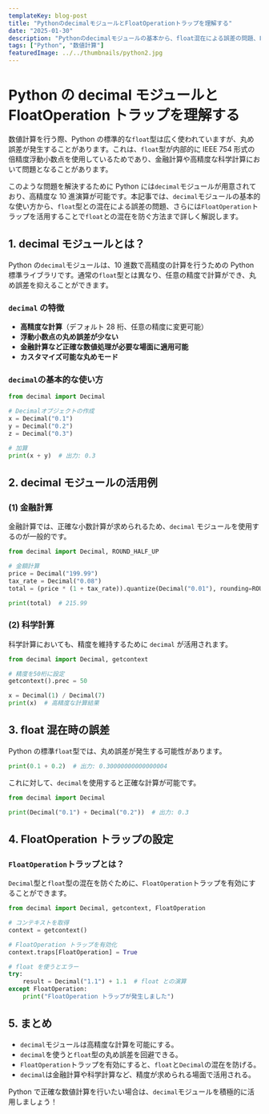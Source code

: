 ```yaml
---
templateKey: blog-post
title: "PythonのdecimalモジュールとFloatOperationトラップを理解する"
date: "2025-01-30"
description: "Pythonのdecimalモジュールの基本から、float混在による誤差の問題、FloatOperationトラップの活用方法まで詳しく解説します。金融計算や科学計算におけるdecimalの有用性を理解しましょう。"
tags: ["Python", "数値計算"]
featuredImage: ../../thumbnails/python2.jpg
---
```


# Python の decimal モジュールと FloatOperation トラップを理解する

数値計算を行う際、Python の標準的な`float`型は広く使われていますが、丸め誤差が発生することがあります。これは、`float`型が内部的に IEEE 754 形式の倍精度浮動小数点を使用しているためであり、金融計算や高精度な科学計算において問題となることがあります。

このような問題を解決するために Python には`decimal`モジュールが用意されており、高精度な 10 進演算が可能です。本記事では、`decimal`モジュールの基本的な使い方から、`float`型との混在による誤差の問題、さらには`FloatOperation`トラップを活用することで`float`との混在を防ぐ方法まで詳しく解説します。

## 1. decimal モジュールとは？

Python の`decimal`モジュールは、10 進数で高精度の計算を行うための Python 標準ライブラリです。通常の`float`型とは異なり、任意の精度で計算ができ、丸め誤差を抑えることができます。

### `decimal` の特徴

- **高精度な計算**（デフォルト 28 桁、任意の精度に変更可能）
- **浮動小数点の丸め誤差が少ない**
- **金融計算など正確な数値処理が必要な場面に適用可能**
- **カスタマイズ可能な丸めモード**

### `decimal`の基本的な使い方

```python
from decimal import Decimal

# Decimalオブジェクトの作成
x = Decimal("0.1")
y = Decimal("0.2")
z = Decimal("0.3")

# 加算
print(x + y)  # 出力: 0.3
```

## 2. decimal モジュールの活用例

### (1) 金融計算

金融計算では、正確な小数計算が求められるため、`decimal` モジュールを使用するのが一般的です。

```python
from decimal import Decimal, ROUND_HALF_UP

# 金額計算
price = Decimal("199.99")
tax_rate = Decimal("0.08")
total = (price * (1 + tax_rate)).quantize(Decimal("0.01"), rounding=ROUND_HALF_UP)

print(total)  # 215.99
```

### (2) 科学計算

科学計算においても、精度を維持するために `decimal` が活用されます。

```python
from decimal import Decimal, getcontext

# 精度を50桁に設定
getcontext().prec = 50

x = Decimal(1) / Decimal(7)
print(x)  # 高精度な計算結果
```

## 3. float 混在時の誤差

Python の標準`float`型では、丸め誤差が発生する可能性があります。

```python
print(0.1 + 0.2)  # 出力: 0.30000000000000004
```

これに対して、`decimal`を使用すると正確な計算が可能です。

```python
from decimal import Decimal

print(Decimal("0.1") + Decimal("0.2"))  # 出力: 0.3
```

## 4. FloatOperation トラップの設定

### `FloatOperation`トラップとは？

`Decimal`型と`float`型の混在を防ぐために、`FloatOperation`トラップを有効にすることができます。

```python
from decimal import Decimal, getcontext, FloatOperation

# コンテキストを取得
context = getcontext()

# FloatOperation トラップを有効化
context.traps[FloatOperation] = True

# float を使うとエラー
try:
    result = Decimal("1.1") + 1.1  # float との演算
except FloatOperation:
    print("FloatOperation トラップが発生しました")
```

## 5. まとめ

- `decimal`モジュールは高精度な計算を可能にする。
- `decimal`を使うと`float`型の丸め誤差を回避できる。
- `FloatOperation`トラップを有効にすると、`float`と`Decimal`の混在を防げる。
- `decimal`は金融計算や科学計算など、精度が求められる場面で活用される。

Python で正確な数値計算を行いたい場合は、`decimal`モジュールを積極的に活用しましょう！
